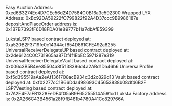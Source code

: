 Easy Auction Address: 0xed6B3274Ec4D7CEc56d24D7584C0B16a3c592300
Wrapped LYX Address: 0xBc92DA59222fC799822f92A4D37ccc9B9986187e
depositAndPlaceOrder address is: 0x1B7B7393fF6D18FDA01e89777b11a7dbAfE59399

LukstaLSP7 based contract deployed at: 0xa520B2F3719fc0c14344cf854D861CFE492a8255
UniversalReceiverDelegateUP based contract deployed at: 0x2de6124C0C731965aa87Df4f1EbEC5971287e319
UniversalReceiverDelegateVault based contract deployed at: 0x006c3B5B4ee35504a8f5138396d4a2ABd1Da46b6
UniversalProfile based contract deployed at: 0xf5d395519aAa2eAf1361708acB934c3d2c829d13
Vault based contract deployed at: 0xf02277cC1B66Dda498693C45653838b08df46B2F
LSP7Vesting based contract deployed at: 0x7A2E4F7aFB1328EeDF4f05aB9F65255514A591cd
Luksta Factory address is: 0x2A266C43B4561a28f9fB481b4780A41Cc829766A
